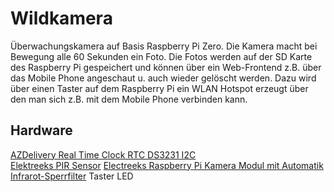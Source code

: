 # Wildkamera
Überwachungskamera auf Basis Raspberry Pi Zero. Die Kamera macht bei Bewegung alle 60 Sekunden ein Foto. Die Fotos werden auf der SD Karte des Raspberry Pi gespeichert und können über ein Web-Frontend z.B. über das Mobile Phone angeschaut u. auch wieder gelöscht werden. Dazu wird über einen Taster auf dem Raspberry Pi ein WLAN Hotspot erzeugt über den man sich z.B. mit dem Mobile Phone verbinden kann. 

## Hardware
[AZDelivery Real Time Clock RTC DS3231 I2C](https://www.amazon.de/gp/product/B01M2B7HQB/ref=ppx_yo_dt_b_asin_title_o00_s00?ie=UTF8&psc=1)  
[Elektreeks PIR Sensor](https://www.amazon.de/gp/product/B079WCCND1/ref=ppx_yo_dt_b_asin_title_o06_s00?ie=UTF8&psc=1) 
[Electreeks Raspberry Pi Kamera Modul mit Automatik Infrarot-Sperrfilter](https://www.amazon.de/gp/product/B08C5GDG9Q/ref=ppx_yo_dt_b_asin_title_o09_s01?ie=UTF8&psc=1) 
Taster 
LED 
